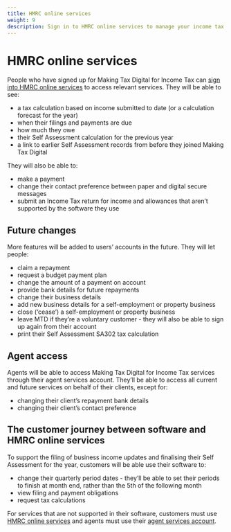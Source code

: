 ```yaml
---
title: HMRC online services
weight: 9
description: Sign in to HMRC online services to manage your income tax.
---
```


<!--- Section owner: MTD Programme --->

# HMRC online services
People who have signed up for Making Tax Digital for Income Tax can [sign into HMRC online services](https://www.gov.uk/log-in-register-hmrc-online-services) to access relevant services. They will be able to see:

* a tax calculation based on income submitted to date (or a calculation forecast for the year)
* when their filings and payments are due
* how much they owe
* their Self Assessment calculation for the previous year
* a link to earlier Self Assessment records from before they joined Making Tax Digital

They will also be able to:

* make a payment
* change their contact preference between paper and digital secure messages
* submit an Income Tax return for income and allowances that aren’t supported by the software they use

## Future changes

More features will be added to users’ accounts in the future. They will let people:

* claim a repayment
* request a budget payment plan
* change the amount of a payment on account
* provide bank details for future repayments
* change their business details
* add new business details for a self-employment or property business
* close (‘cease’) a self-employment or property business
* leave MTD if they’re a voluntary customer - they will also be able to sign up again from their account
* print their Self Assessment SA302 tax calculation

## Agent access

Agents will be able to access Making Tax Digital for Income Tax services through their agent services account. They’ll be able to access all current and future services on behalf of their clients, except for:

* changing their client’s repayment bank details
* changing their client’s contact preference

## The customer journey between software and HMRC online services

To support the filing of business income updates and finalising their Self Assessment for the year, customers will be able use their software to:

* change their quarterly period dates - they’ll be able to set their periods to finish at month end, rather than the 5th of the following month
* view filing and payment obligations
* request tax calculations

For services that are not supported in their software, customers must use [HMRC online services](https://www.gov.uk/log-in-register-hmrc-online-services) and agents must use their [agent services account](https://www.gov.uk/guidance/sign-in-to-your-agent-services-account).

